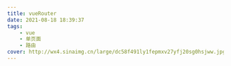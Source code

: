 ```yaml
---
title: vueRouter
date: 2021-08-18 18:39:37
tags: 
    - vue 
    - 单页面 
    - 路由
cover: http://wx4.sinaimg.cn/large/dc58f491ly1fepmxv27yfj20sg0hsjww.jpg
---
```

